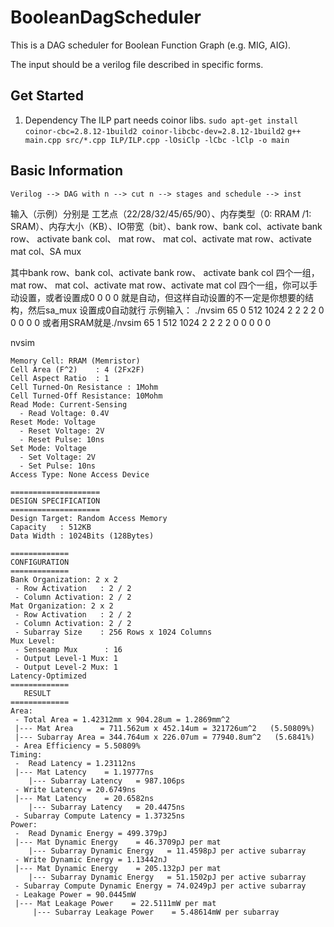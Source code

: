 # BooleanDagScheduler
This is a DAG scheduler for Boolean Function Graph (e.g. MIG, AIG).

The input should be a verilog file described in specific forms.

## Get Started

1. Dependency
The ILP part needs coinor libs.
`sudo apt-get install  coinor-cbc=2.8.12-1build2 coinor-libcbc-dev=2.8.12-1build2`
`g++ main.cpp src/*.cpp ILP/ILP.cpp -lOsiClp -lCbc -lClp -o main`
## Basic Information
```
Verilog --> DAG with n --> cut n --> stages and schedule --> inst

```


输入（示例）分别是 工艺点（22/28/32/45/65/90）、内存类型（0: RRAM /1: SRAM）、内存大小（KB）、IO带宽（bit）、bank row、bank col、activate bank row、 activate bank col、 mat row、 mat col、activate mat row、activate mat col、SA mux

其中bank row、bank col、activate bank row、 activate bank col 四个一组， mat row、 mat col、activate mat row、activate mat col 四个一组，你可以手动设置，或者设置成0 0 0 0 就是自动，但这样自动设置的不一定是你想要的结构，然后sa_mux 设置成0自动就行
示例输入：
./nvsim 65 0 512 1024 2 2 2 2 0 0 0 0 0
或者用SRAM就是./nvsim 65 1 512 1024 2 2 2 2 0 0 0 0 0

nvsim
```
Memory Cell: RRAM (Memristor)
Cell Area (F^2)    : 4 (2Fx2F)
Cell Aspect Ratio  : 1
Cell Turned-On Resistance : 1Mohm
Cell Turned-Off Resistance: 10Mohm
Read Mode: Current-Sensing
  - Read Voltage: 0.4V
Reset Mode: Voltage
  - Reset Voltage: 2V
  - Reset Pulse: 10ns
Set Mode: Voltage
  - Set Voltage: 2V
  - Set Pulse: 10ns
Access Type: None Access Device

====================
DESIGN SPECIFICATION
====================
Design Target: Random Access Memory
Capacity   : 512KB
Data Width : 1024Bits (128Bytes)

=============
CONFIGURATION
=============
Bank Organization: 2 x 2
 - Row Activation   : 2 / 2
 - Column Activation: 2 / 2
Mat Organization: 2 x 2
 - Row Activation   : 2 / 2
 - Column Activation: 2 / 2
 - Subarray Size    : 256 Rows x 1024 Columns
Mux Level:
 - Senseamp Mux      : 16
 - Output Level-1 Mux: 1
 - Output Level-2 Mux: 1
Latency-Optimized
=============
   RESULT
=============
Area:
 - Total Area = 1.42312mm x 904.28um = 1.2869mm^2
 |--- Mat Area      = 711.562um x 452.14um = 321726um^2   (5.50809%)
 |--- Subarray Area = 344.764um x 226.07um = 77940.8um^2   (5.6841%)
 - Area Efficiency = 5.50809%
Timing:
 -  Read Latency = 1.23112ns
 |--- Mat Latency    = 1.19777ns
    |--- Subarray Latency   = 987.106ps
 - Write Latency = 20.6749ns
 |--- Mat Latency    = 20.6582ns
    |--- Subarray Latency   = 20.4475ns
 - Subarray Compute Latency = 1.37325ns
Power:
 -  Read Dynamic Energy = 499.379pJ
 |--- Mat Dynamic Energy    = 46.3709pJ per mat
    |--- Subarray Dynamic Energy   = 11.4598pJ per active subarray
 - Write Dynamic Energy = 1.13442nJ
 |--- Mat Dynamic Energy    = 205.132pJ per mat
    |--- Subarray Dynamic Energy   = 51.1502pJ per active subarray
 - Subarray Compute Dynamic Energy = 74.0249pJ per active subarray
 - Leakage Power = 90.0445mW
 |--- Mat Leakage Power    = 22.5111mW per mat
     |--- Subarray Leakage Power    = 5.48614mW per subarray

```